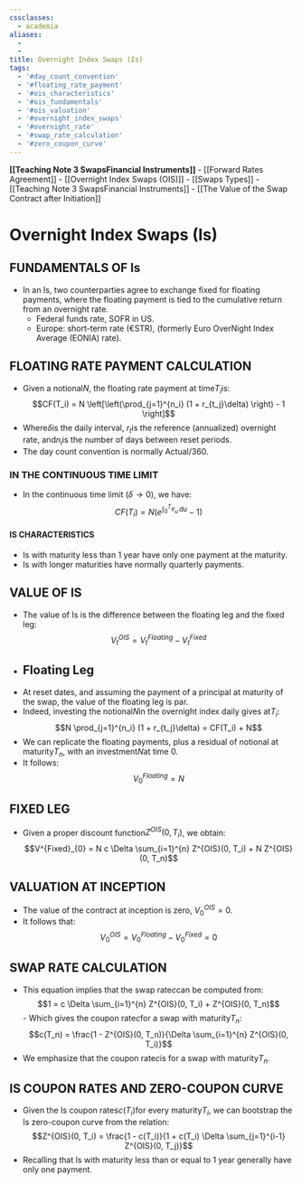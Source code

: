 ```yaml
---
cssclasses:
  - academia
aliases:
  - 
  - 
title: Overnight Index Swaps (Is)
tags:
  - '#day_count_convention'
  - '#floating_rate_payment'
  - '#ois_characteristics'
  - '#ois_fundamentals'
  - '#ois_valuation'
  - '#overnight_index_swaps'
  - '#overnight_rate'
  - '#swap_rate_calculation'
  - '#zero_coupon_curve'
---
```

**[[Teaching Note 3 SwapsFinancial Instruments]]**
	- [[Forward Rates Agreement]]
	- [[Overnight Index Swaps (OIS)]]
	- [[Swaps Types]]
	- [[Teaching Note 3 SwapsFinancial Instruments]]
	- [[The Value of the Swap Contract after Initiation]]

# Overnight Index Swaps (Is)
## FUNDAMENTALS OF Is
- In an Is,  two counterparties agree to exchange fixed for floating payments,  where the floating payment is tied to the cumulative return from an overnight rate.
	- Federal funds rate,  SOFR in US.
	- Europe: short-term rate (€STR),  (formerly Euro OverNight Index Average (EONIA) rate).
## FLOATING RATE PAYMENT CALCULATION

- Given a notional$N$,  the floating rate payment at time$T_i$is:$$CF(T_i) = N \left[\left(\prod_{j=1}^{n_i} (1 + r_{t_j}\delta) \right) - 1 \right]$$
- Where$\delta$is the daily interval,  $r_t$is the reference (annualized) overnight rate,  and$n_i$is the number of days between reset periods.
- The day count convention is normally Actual/360.
### IN THE CONTINUOUS TIME LIMIT

- In the continuous time limit ($\delta \rightarrow 0$),  we have:$$CF(T_i) = N \left(e^{\int_{0}^{T_i} r_u \,    du} - 1 \right)$$
#### IS CHARACTERISTICS
- Is with maturity less than 1 year have only one payment at the maturity.
- Is with longer maturities have normally quarterly payments.

## VALUE OF IS

- The value of Is is the difference between the floating leg and the fixed leg:$$V^{OIS}_t = V^{Floating}_t - V^{Fixed}_t$$
- ## Floating Leg
- At reset dates,  and assuming the payment of a principal at maturity of the swap,  the value of the floating leg is par.
- Indeed,  investing the notional$N$in the overnight index daily gives at$T_i$:$$N \prod_{j=1}^{n_i} (1 + r_{t_j}\delta) = CF(T_i) + N$$
- We can replicate the floating payments,  plus a residual of notional at maturity$T_n$,  with an investment$N$at time 0.
- It follows:$$V^{Floating}_{0} = N$$

## FIXED LEG

- Given a proper discount function$Z^{OIS}(0,    T_i)$,  we obtain:$$V^{Fixed}_{0} = N c \Delta \sum_{i=1}^{n} Z^{OIS}(0,    T_i) + N Z^{OIS}(0,    T_n)$$

## VALUATION AT INCEPTION
- The value of the contract at inception is zero,  $V^{OIS}_0 = 0$.
- It follows that:$$V^{OIS}_{0} = V^{Floating}_{0} - V^{Fixed}_{0} = 0$$

## SWAP RATE CALCULATION

- This equation implies that the swap rate$c$can be computed from:$$1 = c \Delta \sum_{i=1}^{n} Z^{OIS}(0,    T_i) + Z^{OIS}(0,    T_n)$$- Which gives the coupon rate$c$for a swap with maturity$T_n$:$$c(T_n) = \frac{1 - Z^{OIS}(0,    T_n)}{\Delta \sum_{i=1}^{n} Z^{OIS}(0,    T_i)}$$
- We emphasize that the coupon rate$c$is for a swap with maturity$T_n$.
## IS COUPON RATES AND ZERO-COUPON CURVE

- Given the Is coupon rates$c(T_i)$for every maturity$T_i$,  we can bootstrap the Is zero-coupon curve from the relation:$$Z^{OIS}(0,    T_i) = \frac{1 - c(T_i)}{1 + c(T_i) \Delta \sum_{j=1}^{i-1} Z^{OIS}(0,    T_j)}$$
- Recalling that Is with maturity less than or equal to 1 year generally have only one payment.
